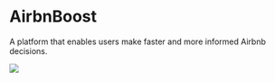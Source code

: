 # AirbnBoost
A platform that enables users make faster and more informed Airbnb decisions. 


![](name-of-giphy.gif)
